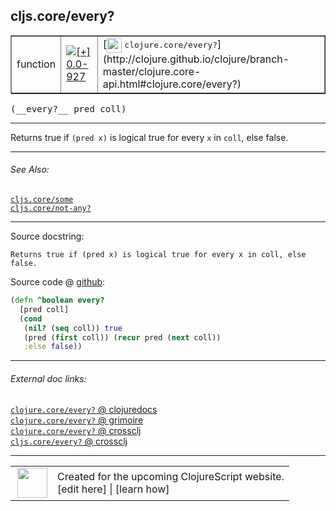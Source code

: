 ## cljs.core/every?



 <table border="1">
<tr>
<td>function</td>
<td><a href="https://github.com/cljsinfo/cljs-api-docs/tree/0.0-927"><img valign="middle" alt="[+] 0.0-927" title="Added in 0.0-927" src="https://img.shields.io/badge/+-0.0--927-lightgrey.svg"></a> </td>
<td>
[<img height="24px" valign="middle" src="http://i.imgur.com/1GjPKvB.png"> <samp>clojure.core/every?</samp>](http://clojure.github.io/clojure/branch-master/clojure.core-api.html#clojure.core/every?)
</td>
</tr>
</table>


 <samp>
(__every?__ pred coll)<br>
</samp>

---

Returns true if `(pred x)` is logical true for every `x` in `coll`, else false.

---


###### See Also:

[`cljs.core/some`](cljs.core_some.md)<br>
[`cljs.core/not-any?`](cljs.core_not-anyQMARK.md)<br>

---


Source docstring:

```
Returns true if (pred x) is logical true for every x in coll, else
false.
```


Source code @ [github](https://github.com/clojure/clojurescript/blob/r2173/src/cljs/cljs/core.cljs#L2637-L2644):

```clj
(defn ^boolean every?
  [pred coll]
  (cond
   (nil? (seq coll)) true
   (pred (first coll)) (recur pred (next coll))
   :else false))
```

<!--
Repo - tag - source tree - lines:

 <pre>
clojurescript @ r2173
└── src
    └── cljs
        └── cljs
            └── <ins>[core.cljs:2637-2644](https://github.com/clojure/clojurescript/blob/r2173/src/cljs/cljs/core.cljs#L2637-L2644)</ins>
</pre>

-->

---



###### External doc links:

[`clojure.core/every?` @ clojuredocs](http://clojuredocs.org/clojure.core/every_q)<br>
[`clojure.core/every?` @ grimoire](http://conj.io/store/v1/org.clojure/clojure/1.7.0-beta3/clj/clojure.core/every%3F/)<br>
[`clojure.core/every?` @ crossclj](http://crossclj.info/fun/clojure.core/every%3F.html)<br>
[`cljs.core/every?` @ crossclj](http://crossclj.info/fun/cljs.core.cljs/every%3F.html)<br>

---

 <table>
<tr><td>
<img valign="middle" align="right" width="48px" src="http://i.imgur.com/Hi20huC.png">
</td><td>
Created for the upcoming ClojureScript website.<br>
[edit here] | [learn how]
</td></tr></table>

[edit here]:https://github.com/cljsinfo/cljs-api-docs/blob/master/cljsdoc/cljs.core_everyQMARK.cljsdoc
[learn how]:https://github.com/cljsinfo/cljs-api-docs/wiki/cljsdoc-files

<!--

This information was too distracting to show to readers, but I'll leave it
commented here since it is helpful to:

- pretty-print the data used to generate this document
- and show how to retrieve that data



The API data for this symbol:

```clj
{:description "Returns true if `(pred x)` is logical true for every `x` in `coll`, else false.",
 :return-type boolean,
 :ns "cljs.core",
 :name "every?",
 :signature ["[pred coll]"],
 :history [["+" "0.0-927"]],
 :type "function",
 :related ["cljs.core/some" "cljs.core/not-any?"],
 :full-name-encode "cljs.core_everyQMARK",
 :source {:code "(defn ^boolean every?\n  [pred coll]\n  (cond\n   (nil? (seq coll)) true\n   (pred (first coll)) (recur pred (next coll))\n   :else false))",
          :title "Source code",
          :repo "clojurescript",
          :tag "r2173",
          :filename "src/cljs/cljs/core.cljs",
          :lines [2637 2644]},
 :full-name "cljs.core/every?",
 :clj-symbol "clojure.core/every?",
 :docstring "Returns true if (pred x) is logical true for every x in coll, else\nfalse."}

```

Retrieve the API data for this symbol:

```clj
;; from Clojure REPL
(require '[clojure.edn :as edn])
(-> (slurp "https://raw.githubusercontent.com/cljsinfo/cljs-api-docs/catalog/cljs-api.edn")
    (edn/read-string)
    (get-in [:symbols "cljs.core/every?"]))
```

-->
